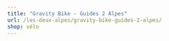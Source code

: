 ```yaml
---
title: "Gravity Bike - Guides 2 Alpes"
url: /les-deux-alpes/gravity-bike-guides-2-alpes/
shop: vélo
---
```

